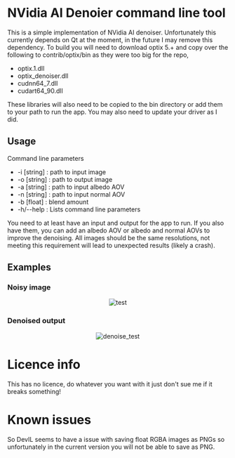 # NVidia AI Denoier command line tool

This is a simple implementation of NVidia AI denoiser. Unfortunately this currently depends on Qt at the moment, in the future I may remove this dependency. To build you will need to download optix 5.+ and copy over the following to contrib/optix/bin as they were too big for the repo,
* optix.1.dll
* optix_denoiser.dll
* cudnn64_7.dll
* cudart64_90.dll

These libraries will also need to be copied to the bin directory or add them to your path to run the app. You may also need to update your driver as I did.
## Usage
Command line parameters
* -i [string] : path to input image
* -o [string] : path to output image
* -a [string] : path to input albedo AOV
* -n [string] : path to input normal AOV
* -b [float] : blend amount
* -h/--help : Lists command line parameters

You need to at least have an input and output for the app to run. If you also have them, you can add an albedo AOV or albedo and normal AOVs to improve the denoising. All images should be the same resolutions, not meeting this requirement will lead to unexpected results (likely a crash).

## Examples
### Noisy image
<p align="center">
  <img src="https://github.com/DeclanRussell/NvidiaAIDenoiser/blob/master/images/test.png" alt="test"/>
</p>

### Denoised output
<p align="center">
  <img src="https://github.com/DeclanRussell/NvidiaAIDenoiser/blob/master/images/denoised_test.png" alt="denoise_test"/>
</p>

# Licence info
This has no licence, do whatever you want with it just don't sue me if it breaks something!

# Known issues
So DevIL seems to have a issue with saving float RGBA images as PNGs so unfortunately in the current version you will not be able to save as PNG.
